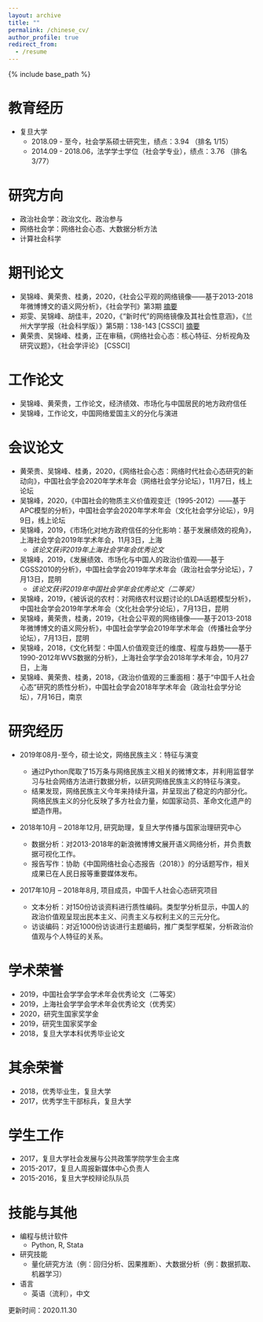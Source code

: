 ```yaml
---
layout: archive
title: ""
permalink: /chinese_cv/
author_profile: true
redirect_from:
  - /resume
---
```


{% include base_path %}

教育经历
======
* 复旦大学
  * 2018.09 - 至今，社会学系硕士研究生，绩点：3.94 （排名 1/15）
  * 2014.09 - 2018.06，法学学士学位（社会学专业），绩点：3.76 （排名 3/77）  
  
研究方向
======
* 政治社会学：政治文化、政治参与
* 网络社会学：网络社会心态、大数据分析方法
* 计算社会科学
  
期刊论文
======
* 吴锦峰、黄荣贵、桂勇，2020，《社会公平观的网络镜像——基于2013-2018年微博博文的语义网分析》，《社会学刊》第3期 [摘要](https://www.jikan.com.cn/iedolDetail/2079113)
* 郑雯、吴锦峰、胡佳丰，2020，《“新时代”的网络镜像及其社会性意涵》，《兰州大学学报（社会科学版）》第5期：138-143 \[CSSCI] [摘要](https://kns.cnki.net/kcms/detail/detail.aspx?filename=LDSK202005017&dbcode=CJFQ&dbname=CJFDTEMP&v=F66xOxab574x29y%mmd2BNJ0KKk85QkVeKzwM2HJWS1JCDkNLEEtdRqugmh7RXJPfjYx1)
* 黄荣贵、吴锦峰、桂勇，正在审稿，《网络社会心态：核心特征、分析视角及研究议题》，《社会学评论》 \[CSSCI]

工作论文
======
* 吴锦峰、黄荣贵，工作论文，经济绩效、市场化与中国居民的地方政府信任
* 吴锦峰，工作论文，中国网络爱国主义的分化与演进

会议论文
======
* 黄荣贵、吴锦峰、桂勇，2020，《网络社会心态：网络时代社会心态研究的新动向》，中国社会学会2020年学术年会（网络社会学分论坛），11月7日，线上论坛
* 吴锦峰，2020，《中国社会的物质主义价值观变迁（1995-2012）——基于APC模型的分析》，中国社会学会2020年学术年会（文化社会学分论坛），9月9日，线上论坛
* 吴锦峰，2019，《市场化对地方政府信任的分化影响：基于发展绩效的视角》，上海社会学会2019年学术年会，11月3日，上海
  * *该论文获评2019年上海社会学年会优秀论文* 
* 吴锦峰，2019，《发展绩效、市场化与中国人的政治价值观——基于CGSS2010的分析》，中国社会学会2019年学术年会（政治社会学分论坛），7月13日，昆明
  * *该论文获评2019年中国社会学年会优秀论文（二等奖）*  
* 吴锦峰，2019，《被诉说的农村：对网络农村议题讨论的LDA话题模型分析》，中国社会学会2019年学术年会（文化社会学分论坛），7月13日，昆明
* 吴锦峰，黄荣贵，桂勇，2019，《社会公平观的网络镜像——基于2013-2018年微博博文的语义网分析》，中国社会学学会2019年学术年会（传播社会学分论坛），7月13日，昆明
* 吴锦峰，2018，《文化转型：中国人价值观变迁的维度、程度与趋势——基于1990-2012年WVS数据的分析》，上海社会学学会2018年学术年会，10月27日，上海
* 吴锦峰、黄荣贵、桂勇，2018，《政治价值观的三重面相：基于“中国千人社会心态”研究的质性分析》，中国社会学会2018年学术年会（政治社会学分论坛），7月16日，南京

研究经历
======
* 2019年08月-至今，硕士论文，网络民族主义：特征与演变
  * 通过Python爬取了15万条与网络民族主义相关的微博文本，并利用监督学习与社会网络方法进行数据分析，以研究网络民族主义的特征与演变。
  * 结果发现，网络民族主义今年来持续升温，并呈现出了稳定的内部分化。网络民族主义的分化反映了多方社会力量，如国家动员、革命文化遗产的塑造作用。
  
* 2018年10月 – 2018年12月, 研究助理，复旦大学传播与国家治理研究中心
  * 数据分析：对2013-2018年的新浪微博博文展开语义网络分析，并负责数据可视化工作。
  * 报告写作：协助《中国网络社会心态报告（2018）》的分话题写作，相关成果已在人民日报等重要媒体发布。
  
* 2017年10月 – 2018年8月, 项目成员，中国千人社会心态研究项目
  * 文本分析：对150份访谈资料进行质性编码。类型学分析显示，中国人的政治价值观呈现出民本主义、问责主义与权利主义的三元分化。
  * 访谈编码：对近1000份访谈进行主题编码，推广类型学框架，分析政治价值观与个人特征的关系。
  
学术荣誉
======
* 2019，中国社会学学会学术年会优秀论文（二等奖）
* 2019，上海社会学学会学术年会优秀论文（优秀奖）
* 2020，研究生国家奖学金
* 2019，研究生国家奖学金
* 2018，复旦大学本科优秀毕业论文

其余荣誉
======
* 2018，优秀毕业生，复旦大学
* 2017，优秀学生干部标兵，复旦大学

学生工作
======
* 2017，复旦大学社会发展与公共政策学院学生会主席
* 2015-2017，复旦人周报新媒体中心负责人
* 2015-2016，复旦大学校辩论队队员

技能与其他
======
* 编程与统计软件
  * Python, R, Stata
* 研究技能
  * 量化研究方法（例：回归分析、因果推断）、大数据分析（例：数据抓取、机器学习）
* 语言
  * 英语（流利），中文
 
 更新时间：2020.11.30
  
